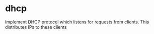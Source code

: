 # dhcp
Implement DHCP protocol which listens for requests from clients. This distributes IPs to these clients

